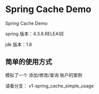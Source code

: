 # Spring Cache Demo

Spring Cache Demo

spring 版本：4.3.8.RELEASE

jdk 版本：1.8

## 简单的使用方式

模拟了一个 添加/修改/查询 账户的案例

请看分支： v1-spring_cache_simple_usage
